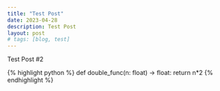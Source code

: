 ```yaml
---
title: "Test Post"
date: 2023-04-28
description: Test Post
layout: post
# tags: [blog, test]
---
```


Test Post #2

{% highlight python %}
def double_func(n: float) -> float:
    return n*2
{% endhighlight %}
